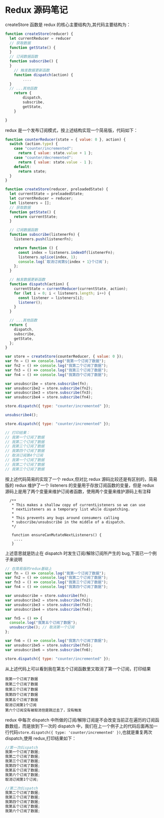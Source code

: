 # Redux 源码笔记

createStore 函数是 redux 的核心主要结构为,其代码主要结构为：

```javascript
function createStore(reducer) {
  let currentReducer = reducer
  // 获取数据
  function getState() {
  }
  // 订阅数据函数
  function subscribe() {
  }
	// 触发数据更新函数
	function dispatch(action) {
        ....
  }
  // ...其他函数
	return {
        dispatch,
        subscribe,
        getState,
    }

}
```

redux 是一个发布订阅模式，按上述结构实现一个简易版，代码如下：

```javascript
function counterReducer(state = { value: 0 }, action) {
  switch (action.type) {
    case "counter/incremented":
      return { value: state.value + 1 };
    case "counter/decremented":
      return { value: state.value - 1 };
    default:
      return state;
  }
}

function createStore(reducer, preloadedState) {
  let currentState = preloadedState;
  let currentReducer = reducer;
  let listeners = [];
  // 获取数据
  function getState() {
    return currentState;
  }

  // 订阅数据函数
  function subscribe(listenerFn) {
    listeners.push(listenerFn);

    return function () {
      const index = listeners.indexOf(listenerFn);
      listeners.splice(index, 1);
      console.log(`取消订阅第${index + 1}个订阅`);
    };
  }

  // 触发数据更新函数
  function dispatch(action) {
    currentState = currentReducer(currentState, action);
    for (let i = 0; i < listeners.length; i++) {
      const listener = listeners[i];
      listener();
    }
  }

  // ...其他函数
  return {
    dispatch,
    subscribe,
    getState,
  };
}

var store = createStore(counterReducer, { value: 0 });
var fn = () => console.log("我第一个订阅了数据");
var fn2 = () => console.log("我第二个订阅了数据");
var fn3 = () => console.log("我第三个订阅了数据");
var fn4 = () => console.log("我第四个订阅了数据");

var unsubscribe = store.subscribe(fn);
var unsubscribe2 = store.subscribe(fn2);
var unsubscribe3 = store.subscribe(fn3);
var unsubscribe4 = store.subscribe(fn4);

store.dispatch({ type: "counter/incremented" });

unsubscribe4();

store.dispatch({ type: "counter/incremented" });

// 打印结果：
// 我第一个订阅了数据
// 我第二个订阅了数据
// 我第三个订阅了数据
// 我第四个订阅了数据
// 取消订阅第4个订阅
// 我第一个订阅了数据
// 我第二个订阅了数据
// 我第三个订阅了数据
```

按上述代码简易的实现了一个 redux,但对比 redux 源码比较还是有区别的，简易版的 redux 维护了一个 listeners 的变量用于存放订阅函数的变量，但是 redux 源码上是用了两个变量来维护订阅者函数，使用两个变量来维护源码上有注释

```
  /**
   * This makes a shallow copy of currentListeners so we can use
   * nextListeners as a temporary list while dispatching.
   *
   * This prevents any bugs around consumers calling
   * subscribe/unsubscribe in the middle of a dispatch.
   */

   function ensureCanMutateNextListeners() {
    ....
   }
```

上述意思就是防止在 dispatch 时发生订阅/解除订阅所产生的 bug,下面已一个例子来说明

```javascript
// 在简易版的redux基础上
var fn = () => console.log("我第一个订阅了数据");
var fn2 = () => console.log("我第二个订阅了数据");
var fn3 = () => console.log("我第三个订阅了数据");
var fn4 = () => console.log("我第四个订阅了数据");

var unsubscribe = store.subscribe(fn);
var unsubscribe2 = store.subscribe(fn2);
var unsubscribe3 = store.subscribe(fn3);
var unsubscribe4 = store.subscribe(fn4);

var fn5 = () => {
  console.log("我第五个订阅了数据");
  unsubscribe(); // 取消第一个订阅
};

var fn6 = () => console.log("我第六个订阅了数据");
var unsubscribe5 = store.subscribe(fn5);
var unsubscribe6 = store.subscribe(fn6);

store.dispatch({ type: "counter/incremented" });
```

从上述代码上可以看到我在第五个订阅函数里又取消了第一个订阅，打印结果

```
我第一个订阅了数据
我第二个订阅了数据
我第三个订阅了数据
我第四个订阅了数据
我第五个订阅了数据
取消订阅第1个订阅
第六个订阅没有被取消但是跳过去了，没有触发
```

redux 中每次 dispatch 中所做的订阅/解除订阅是不会改变当前正在遍历的订阅函数数组，而是放到下一次的 dispatch 中，我们在上一个例子上的代码后面再加一行代码`store.dispatch({ type: 'counter/incremented' })`,也就是重复两次 dispatch,使用 redux,打印结果如下：

```javascript
//第一次dispatch
我第一个订阅了数据;
我第二个订阅了数据;
我第三个订阅了数据;
我第四个订阅了数据;
我第五个订阅了数据;
我第六个订阅了数据;
取消订阅第1个订阅;

//第二次dispatch
我第二个订阅了数据;
我第三个订阅了数据;
我第四个订阅了数据;
我第五个订阅了数据;
我第六个订阅了数据;
```
